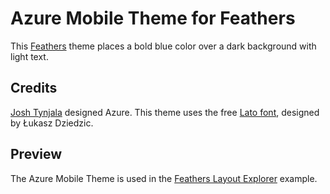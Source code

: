 # Azure Mobile Theme for Feathers

This [Feathers](http://feathersui.com/) theme places a bold blue color over a dark background with light text.

## Credits

[Josh Tynjala](http://twitter.com/joshtynjala) designed Azure. This theme uses the free [Lato font](http://www.google.com/webfonts/specimen/Lato), designed by Łukasz Dziedzic.

## Preview

The Azure Mobile Theme is used in the [Feathers Layout Explorer](http://feathersui.com/examples/layout-explorer/) example.